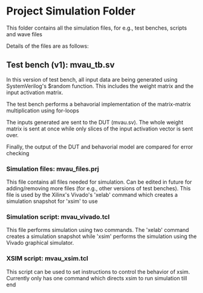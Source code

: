 # Project Simulation Folder
This folder contains all the simulation files, for e.g., test benches,
scripts and wave files

Details of the files are as follows:

## Test bench (v1): mvau_tb.sv
In this version of test bench, all input data are being generated using
SystemVerilog's $random function. This includes the weight matrix and
the input activation matrix.

The test bench performs a behavorial implementation of the matrix-matrix
multiplication using for-loops

The inputs generated are sent to the DUT (mvau.sv). The whole weight matrix
is sent at once while only slices of the input activation vector is sent over.

Finally, the output of the DUT and behavorial model are compared for error
checking

### Simulation files: mvau_files.prj
This file contains all files needed for simulation. Can be edited in future
for adding/removing more files (for e.g., other versions of test benches).
This file is used by the Xilinx's Vivado's 'xelab' command which creates a
simulation snapshot for 'xsim' to use

### Simulation script: mvau_vivado.tcl
This file performs simulation using two commands. The 'xelab' command creates
a simulation snapshot while 'xsim' performs the simulation using the Vivado
graphical simulator.

### XSIM script: mvau_xsim.tcl
This script can be used to set instructions to control the behavior of xsim.
Currently only has one command which directs xsim to run simulation till end